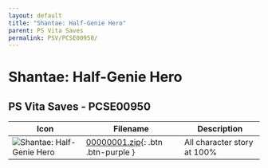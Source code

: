 ```yaml
---
layout: default
title: "Shantae: Half-Genie Hero"
parent: PS Vita Saves
permalink: PSV/PCSE00950/
---
```

# Shantae: Half-Genie Hero

## PS Vita Saves - PCSE00950

| Icon | Filename | Description |
|------|----------|-------------|
| ![Shantae: Half-Genie Hero](https://github.com/bucanero/apollo-vita/raw/main/sce_sys/icon0.png) | [00000001.zip](00000001.zip){: .btn .btn-purple } | All character story at  100%  |
